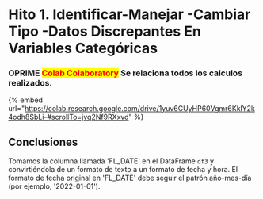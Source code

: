 # Hito 1. Identificar-Manejar -Cambiar Tipo -Datos Discrepantes En Variables Categóricas

### OPRIME <mark style="color:red;">**Colab Colaboratory**</mark> Se relaciona todos los calculos realizados.

{% embed url="https://colab.research.google.com/drive/1yuv6CUyHP60Vgmr6KklY2k4odh8SbLi-#scrollTo=jvq2Nf9RXxvd" %}

## Conclusiones

Tomamos la columna llamada 'FL\_DATE' en el DataFrame `df3` y convirtiéndola de un formato de texto a un formato de fecha y hora. El formato de fecha original en 'FL\_DATE' debe seguir el patrón año-mes-día (por ejemplo, '2022-01-01').
